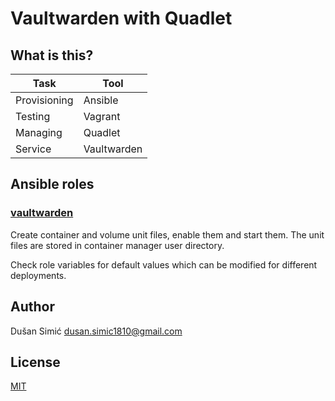 # Vaultwarden with Quadlet

## What is this?

| Task         | Tool        |
|--------------|-------------|
| Provisioning | Ansible     |
| Testing      | Vagrant     |
| Managing     | Quadlet     |
| Service      | Vaultwarden |

## Ansible roles

### [vaultwarden](ansible/roles/vaultwarden/)

Create container and volume unit files, enable them and start them. The unit
files are stored in container manager user directory.

Check role variables for default values which can be modified for different
deployments.

## Author

Dušan Simić <dusan.simic1810@gmail.com>

## License

[MIT](LICENSE)
